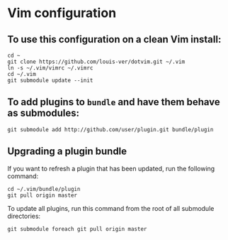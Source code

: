 # Vim configuration

## To use this configuration on a clean Vim install:

```
cd ~
git clone https://github.com/louis-ver/dotvim.git ~/.vim
ln -s ~/.vim/vimrc ~/.vimrc
cd ~/.vim
git submodule update --init
```

## To add plugins to `bundle` and have them behave as submodules:

```
git submodule add http://github.com/user/plugin.git bundle/plugin
```

## Upgrading a plugin bundle

If you want to refresh a plugin that has been updated, run the following command:
```
cd ~/.vim/bundle/plugin
git pull origin master
```

To update all plugins, run this command from the root of all submodule directories:
```
git submodule foreach git pull origin master
```
